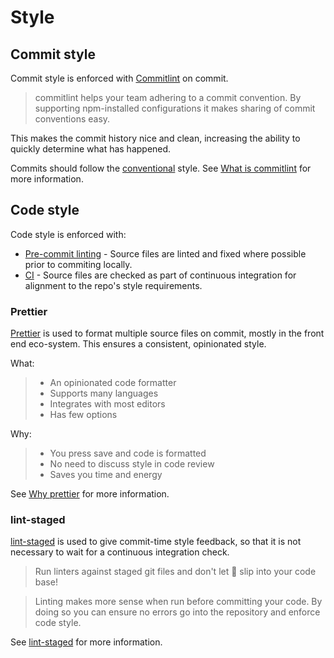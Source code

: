 # Style

## Commit style

Commit style is enforced with [Commitlint](https://commitlint.js.org) on commit.

> commitlint helps your team adhering to a commit convention. By supporting npm-installed configurations it makes sharing of commit conventions easy.

This makes the commit history nice and clean, increasing the ability to quickly determine what has happened.

Commits should follow the [conventional](https://www.conventionalcommits.org/en/v1.0.0/) style. See [What is commitlint](https://github.com/conventional-changelog/commitlint/#what-is-commitlint) for more information.

## Code style

Code style is enforced with:

- [Pre-commit linting](https://github.com/okonet/lint-staged) - Source files are linted and fixed where possible prior to commiting locally.
- [CI](https://github.com/jackvincentnz/lab/blob/master/.github/workflows/main.yml) - Source files are checked as part of continuous integration for alignment to the repo's style requirements.

### Prettier

[Prettier](https://prettier.io/) is used to format multiple source files on commit, mostly in the front end eco-system. This ensures a consistent, opinionated style.

What:

> - An opinionated code formatter
> - Supports many languages
> - Integrates with most editors
> - Has few options

Why:

> - You press save and code is formatted
> - No need to discuss style in code review
> - Saves you time and energy

See [Why prettier](https://prettier.io/docs/en/why-prettier.html) for more information.

### lint-staged

[lint-staged](https://github.com/okonet/lint-staged) is used to give commit-time style feedback, so that it is not necessary to wait for a continuous integration check.

> Run linters against staged git files and don't let 💩 slip into your code base!

> Linting makes more sense when run before committing your code. By doing so you can ensure no errors go into the repository and enforce code style.

See [lint-staged](https://github.com/okonet/lint-staged/blob/master/README.md) for more information.
